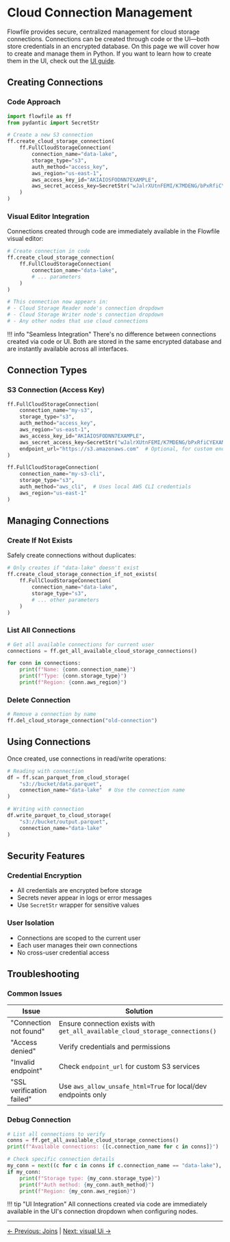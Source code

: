 # Cloud Connection Management

Flowfile provides secure, centralized management for cloud storage connections. Connections can be created through code or the UI—both store credentials in an encrypted database. 
On this page we will cover how to create and manage them in Python. If you want to learn how to create them in the UI, 
check out the [UI guide](../../visual-editor/tutorials/cloud-connections.md).

## Creating Connections

### Code Approach

```python
import flowfile as ff
from pydantic import SecretStr

# Create a new S3 connection
ff.create_cloud_storage_connection(
    ff.FullCloudStorageConnection(
        connection_name="data-lake",
        storage_type="s3",
        auth_method="access_key",
        aws_region="us-east-1",
        aws_access_key_id="AKIAIOSFODNN7EXAMPLE",
        aws_secret_access_key=SecretStr("wJalrXUtnFEMI/K7MDENG/bPxRfiCYEXAMPLEKEY")
    )
)
```

### Visual Editor Integration

Connections created through code are immediately available in the Flowfile visual editor:

```python
# Create connection in code
ff.create_cloud_storage_connection(
    ff.FullCloudStorageConnection(
        connection_name="data-lake",
        # ... parameters
    )
)

# This connection now appears in:
# - Cloud Storage Reader node's connection dropdown
# - Cloud Storage Writer node's connection dropdown
# - Any other nodes that use cloud connections
```

!!! info "Seamless Integration"
    There's no difference between connections created via code or UI. Both are stored in the same encrypted database and are instantly available across all interfaces.

## Connection Types

### S3 Connection (Access Key)

```python
ff.FullCloudStorageConnection(
    connection_name="my-s3",
    storage_type="s3",
    auth_method="access_key",
    aws_region="us-east-1",
    aws_access_key_id="AKIAIOSFODNN7EXAMPLE",
    aws_secret_access_key=SecretStr("wJalrXUtnFEMI/K7MDENG/bPxRfiCYEXAMPLEKEY"),
    endpoint_url="https://s3.amazonaws.com"  # Optional, for custom endpoints
)
```

```python
ff.FullCloudStorageConnection(
    connection_name="my-s3-cli",
    storage_type="s3",
    auth_method="aws_cli",  # Uses local AWS CLI credentials
    aws_region="us-east-1"
)
```

## Managing Connections

### Create If Not Exists

Safely create connections without duplicates:

```python
# Only creates if "data-lake" doesn't exist
ff.create_cloud_storage_connection_if_not_exists(
    ff.FullCloudStorageConnection(
        connection_name="data-lake",
        storage_type="s3",
        # ... other parameters
    )
)
```

### List All Connections

```python
# Get all available connections for current user
connections = ff.get_all_available_cloud_storage_connections()

for conn in connections:
    print(f"Name: {conn.connection_name}")
    print(f"Type: {conn.storage_type}")
    print(f"Region: {conn.aws_region}")
```

### Delete Connection

```python
# Remove a connection by name
ff.del_cloud_storage_connection("old-connection")
```

## Using Connections

Once created, use connections in read/write operations:

```python
# Reading with connection
df = ff.scan_parquet_from_cloud_storage(
    "s3://bucket/data.parquet",
    connection_name="data-lake"  # Use the connection name
)

# Writing with connection
df.write_parquet_to_cloud_storage(
    "s3://bucket/output.parquet",
    connection_name="data-lake"
)
```

## Security Features

### Credential Encryption

- All credentials are encrypted before storage
- Secrets never appear in logs or error messages
- Use `SecretStr` wrapper for sensitive values

### User Isolation

- Connections are scoped to the current user
- Each user manages their own connections
- No cross-user credential access


## Troubleshooting

### Common Issues

| Issue | Solution |
|-------|----------|
| "Connection not found" | Ensure connection exists with `get_all_available_cloud_storage_connections()` |
| "Access denied" | Verify credentials and permissions |
| "Invalid endpoint" | Check `endpoint_url` for custom S3 services |
| "SSL verification failed" | Use `aws_allow_unsafe_html=True` for local/dev endpoints only |

### Debug Connection

```python
# List all connections to verify
conns = ff.get_all_available_cloud_storage_connections()
print(f"Available connections: {[c.connection_name for c in conns]}")

# Check specific connection details
my_conn = next((c for c in conns if c.connection_name == "data-lake"), None)
if my_conn:
    print(f"Storage type: {my_conn.storage_type}")
    print(f"Auth method: {my_conn.auth_method}")
    print(f"Region: {my_conn.aws_region}")
```

!!! tip "UI Integration"
    All connections created via code are immediately available in the UI's connection dropdown when configuring nodes.

---
[← Previous: Joins](joins.md) | [Next: visual Ui →](visual-ui.md)
